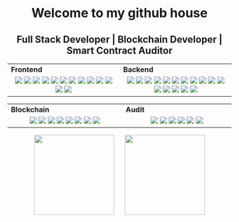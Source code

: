 <h1 align="center">
  Welcome to my github house
</h1>
<h2 align="center">
  Full Stack Developer | Blockchain Developer | Smart Contract Auditor
</h2>

<div align="center" style="witdh:100%"> 
  <table>
    <tr>
      <td valign="center" width="100px"><b>Frontend<b></td>
      <td valign="center" width="100px"><b>Backend<b></td>
    </tr>
    <tr>
      <td valign="center" align="center" width="300px">
        <img src="https://img.shields.io/badge/HTML-3366ff" /> 
        <img src="https://img.shields.io/badge/CSS-3366ff" />
        <img src="https://img.shields.io/badge/JavaScript-3366ff" /> 
        <img src="https://img.shields.io/badge/React-3366ff" /> 
        <img src="https://img.shields.io/badge/TypeScript-3366ff" />
        <img src="https://img.shields.io/badge/Vue-3366ff" /> 
        <img src="https://img.shields.io/badge/Angular-3366ff" /> 
        <img src="https://img.shields.io/badge/Bootstrap-3366ff" /> 
        <img src="https://img.shields.io/badge/Flutter-3366ff" /> 
        <img src="https://img.shields.io/badge/Tailwind-3366ff" /> 
        <img src="https://img.shields.io/badge/Next-3366ff" /> 
        <img src="https://img.shields.io/badge/Nuxt-3366ff" /> 
        <img src="https://img.shields.io/badge/Chart.js-3366ff" />
      </td>      
      <td valign="center" align="center" width="300px">
        <img src="https://img.shields.io/badge/Python-3366ff" /> 
        <img src="https://img.shields.io/badge/Pandas-3366ff" /> 
        <img src="https://img.shields.io/badge/Transformer-3366ff" />   
        <img src="https://img.shields.io/badge/OpenAI-3366ff" /> 
        <img src="https://img.shields.io/badge/Scipy-3366ff" /> 
        <img src="https://img.shields.io/badge/Django-3366ff" /> 
        <img src="https://img.shields.io/badge/Flask-3366ff" /> 
        <img src="https://img.shields.io/badge/Selenium-3366ff" />        
        <img src="https://img.shields.io/badge/Ruby-3366ff" /> 
        <img src="https://img.shields.io/badge/Rails-3366ff" /> 
        <img src="https://img.shields.io/badge/PHP-3366ff" />
        <img src="https://img.shields.io/badge/Laravel-3366ff" /> 
        <img src="https://img.shields.io/badge/Node.js-3366ff" /> 
        <img src="https://img.shields.io/badge/Express-3366ff" /> 
        <img src="https://img.shields.io/badge/BeautifulSoup-3366ff" /> 
        <img src="https://img.shields.io/badge/Nest.js-3366ff" /> 
      </td>
    </tr>
  </table>
  <table>
    <tr>
      <td valign="center" width="100px"><b>Blockchain<b></td>
      <td valign="center" width="100px"><b>Audit<b></td>
    </tr>
    <tr>
      <td valign="center" align="center" width="300px">
        <img src="https://img.shields.io/badge/Web3.js-purple" /> 
        <img src="https://img.shields.io/badge/Solidity-purple" /> 
        <img src="https://img.shields.io/badge/Ethers.js-purple" /> 
        <img src="https://img.shields.io/badge/Solana-purple" /> 
        <img src="https://img.shields.io/badge/Golang-purple" /> 
        <img src="https://img.shields.io/badge/Rust-purple" /> 
        <img src="https://img.shields.io/badge/Smart Contract-purple" /> 
        <img src="https://img.shields.io/badge/Bitcoin-purple" />
      </td>
      <td valign="center" align="center" width="300px">
        <img src="https://img.shields.io/badge/Ethernaut-red" />
        <img src="https://img.shields.io/badge/DameDeFi-red" />
        <img src="https://img.shields.io/badge/Code4rena-red" />
        <img src="https://img.shields.io/badge/Sherlock-red" />
        <img src="https://img.shields.io/badge/Cyfrin-red" />
        <img src="https://img.shields.io/badge/Hats-red" />
      </td>
    </tr>
  </table>
</div>
        
<p align="center">
  <img height = "180px" style="margin-right: 10px;" src = "https://github-readme-streak-stats.herokuapp.com?user=biginfo2012&theme=tokyonight&hide_border=true&include_all_commits=true&line_height=27">
  <img height = "180px" style="margin-left: 10px;" src = "https://github-readme-stats.vercel.app/api/top-langs/?username=biginfo2012&size_weight=0.5&count_weight=0.5&theme=tokyonight&hide_border=true&include_all_commits=true&count_private=true&layout=compact">
</p>
